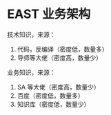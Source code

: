 # EAST 业务架构


技术知识，来源：
1. 代码，反编译（密度低，数量多）
2. 导师等大佬（密度高，数量少）

业务知识，来源：
1. SA 等大佬（密度高，数量少）
2. 百度（密度低，数量多）
3. 知识库（密度低，数量少）


